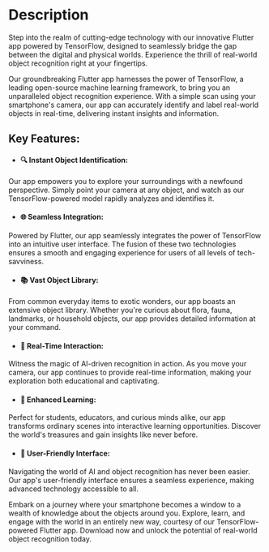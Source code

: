 # Description
Step into the realm of cutting-edge technology with our innovative Flutter app powered by TensorFlow, designed to seamlessly bridge the gap between the digital and physical worlds. Experience the thrill of real-world object recognition right at your fingertips.

Our groundbreaking Flutter app harnesses the power of TensorFlow, a leading open-source machine learning framework, to bring you an unparalleled object recognition experience. With a simple scan using your smartphone's camera, our app can accurately identify and label real-world objects in real-time, delivering instant insights and information.

## Key Features:
- #### 🔍 Instant Object Identification: 
Our app empowers you to explore your surroundings with a newfound perspective. Simply point your camera at any object, and watch as our TensorFlow-powered model rapidly analyzes and identifies it.

 - #### 🌐 Seamless Integration: 
 Powered by Flutter, our app seamlessly integrates the power of TensorFlow into an intuitive user interface. The fusion of these two technologies ensures a smooth and engaging experience for users of all levels of tech-savviness.

- #### 📚 Vast Object Library:
 From common everyday items to exotic wonders, our app boasts an extensive object library. Whether you're curious about flora, fauna, landmarks, or household objects, our app provides detailed information at your command.

- #### 📸 Real-Time Interaction:
 Witness the magic of AI-driven recognition in action. As you move your camera, our app continues to provide real-time information, making your exploration both educational and captivating.

- #### 🌟 Enhanced Learning: 
Perfect for students, educators, and curious minds alike, our app transforms ordinary scenes into interactive learning opportunities. Discover the world's treasures and gain insights like never before.

- #### 📂 User-Friendly Interface:
 Navigating the world of AI and object recognition has never been easier. Our app's user-friendly interface ensures a seamless experience, making advanced technology accessible to all.

Embark on a journey where your smartphone becomes a window to a wealth of knowledge about the objects around you. Explore, learn, and engage with the world in an entirely new way, courtesy of our TensorFlow-powered Flutter app. Download now and unlock the potential of real-world object recognition today.


